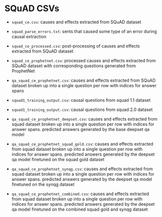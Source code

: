 # SQuAD CSVs

- `squad_ce.csv`: causes and effects extracted from SQuAD dataset

- `squad_parse_errors.txt`: sents that caused some type of an error during causal extraction

- `squad_ce_processed.csv`: post-processing of causes and effects extracted from SQuAD dataset

- `squad_ce_prophetnet.csv`: processed causes and effects extracted from SQuAD dataset with corresponding questions generated from ProphetNet

- `qa_squad_ce_prophetnet.csv`: causes and effects extracted from SQuAD dataset broken up into a single question per row with indices for answer spans

- `squad1_training_output.csv`: causal questions from squad 1.1 dataset

- `squad1_training_output.csv`: causal questions from squad 2.0 dataset

- `qa_squad_ce_prophetnet_deepset.csv`: causes and effects extracted from squad dataset broken up into a single question per row with indices for answer spans. predicted answers generated by the base deepset qa model

- `qa_squad_ce_prophetnet_squad_gold.csv`: causes and effects extracted from squad dataset broken up into a single question per row with indices for answer spans. predicted answers generated by the deepset qa model finetuned on the squad gold dataset

- `qa_squad_ce_prophetnet_synqg.csv`: causes and effects extracted from squad dataset broken up into a single question per row with indices for answer spans. predicted answers generated by the deepset qa model finetuned on the synqg dataset

- `qa_squad_ce_prophetnet_combined.csv`: causes and effects extracted from squad dataset broken up into a single question per row with indices for answer spans. predicted answers generated by the deepset qa model finetuned on the combined squad gold and synqg dataset
